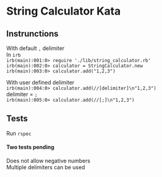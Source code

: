 # String Calculator Kata

## Instrunctions
With default ```,``` delimiter<br>
In ```irb```<br>
```irb(main):001:0> require './lib/string_calculator.rb'``` <br>
```irb(main):002:0> calculator = StringCalculator.new``` <br>
```irb(main):003:0> calculator.add("1,2,3")```

With user defined delimiter <br>
```irb(main):004:0> calculator.add(//[delimiter]\n"1,2,3")``` <br>
delimiter = ```;``` <br>
```irb(main):005:0> calculator.add(//[;]\n"1,2,3")``` <br>

## Tests
Run ```rspec```
#### Two tests pending
Does not allow negative numbers <br>
Multiple delimiters can be used
